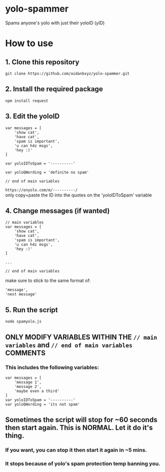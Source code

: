 # yolo-spammer
 Spams anyone's yolo with just their yoloID (yID)

# How to use
## 1. Clone this repository  
 `git clone https://github.com/aidanbxyz/yolo-spammer.git`  
## 2. Install the required package  
 ```
npm install request
 ```
## 3. Edit the yoloID  
 ```// main variables
 var messages = [
     'show cat',
     'have cat',
     'spam is important',
     'u can h4z msgs',
     'hey :)'
 ]
 
 var yoloIDToSpam = '----------'
 
 var yoloQWording = 'definite no spam'
 
 // end of main variables
 ```
 `https://onyolo.com/m/----------/`  
 only copy+paste the ID into the quotes on the 'yoloIDToSpam' variable  
## 4. Change messages (if wanted)  
 ```
 // main variables
 var messages = [
     'show cat',
     'have cat',
     'spam is important',
     'u can h4z msgs',
     'hey :)'
 ]
 
 ...
 
 // end of main variables
 ```
 make sure to stick to the same format of:  
 ```
 'message',
 'next message'
 ```
## 5. Run the script
 `node spamyolo.js`  
  
    
      
 ## ONLY MODIFY VARIABLES WITHIN THE `// main variables` and `// end of main variables` COMMENTS  
 ### This includes the following variables:
 ```
 var messages = [
     'message 1',
     'message 2',
     'maybe even a third'
 ]
 var yoloIDToSpam = '----------'
 var yoloQWording = 'its not spam'
 ```
   
     
       
 ## Sometimes the script will stop for ~60 seconds then start again. This is NORMAL. Let it do it's thing.  
 ### If you want, you can stop it then start it again in ~5 mins.  
 ### It stops because of yolo's spam protection temp banning you.  
